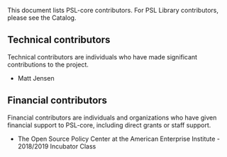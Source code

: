 This document lists PSL-core contributors. For PSL Library contributors, please see the Catalog.

Technical contributors
----------------------- 
Technical contributors are individuals who have made significant contributions to the project.

- Matt Jensen

Financial contributors
----------------------- 
Financial contributors are individuals and organizations who have given financial support to PSL-core, including direct grants or staff support.  

- The Open Source Policy Center at the American Enterprise Institute - 2018/2019 Incubator Class


